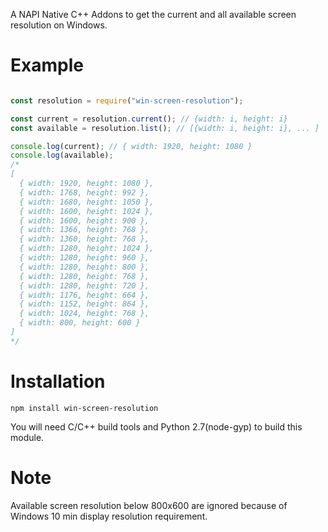 A NAPI Native C++ Addons to get the current and all available screen resolution on Windows.

Example
=======

```js

const resolution = require("win-screen-resolution");

const current = resolution.current(); // {width: i, height: i}
const available = resolution.list(); // [{width: i, height: i}, ... ]

console.log(current); // { width: 1920, height: 1080 }
console.log(available);
/*
[
  { width: 1920, height: 1080 },
  { width: 1768, height: 992 },
  { width: 1680, height: 1050 },
  { width: 1600, height: 1024 },
  { width: 1600, height: 900 },
  { width: 1366, height: 768 },
  { width: 1360, height: 768 },
  { width: 1280, height: 1024 },
  { width: 1280, height: 960 },
  { width: 1280, height: 800 },
  { width: 1280, height: 768 },
  { width: 1280, height: 720 },
  { width: 1176, height: 664 },
  { width: 1152, height: 864 },
  { width: 1024, height: 768 },
  { width: 800, height: 600 }
]
*/

```

Installation
============

`npm install win-screen-resolution`

You will need C/C++ build tools and Python 2.7(node-gyp) to build this module.

Note
====

Available screen resolution below 800x600 are ignored because of Windows 10 min display resolution requirement.